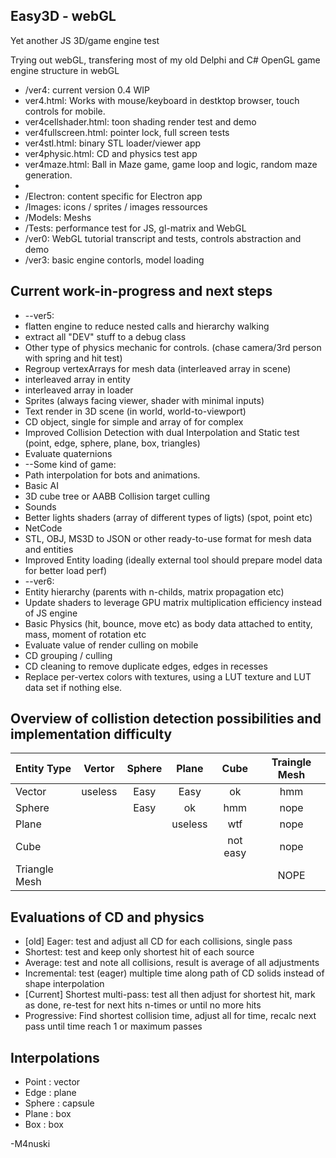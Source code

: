 Easy3D - webGL
----------
Yet another JS 3D/game engine test

Trying out webGL, transfering most of my old Delphi and C# OpenGL game engine structure in webGL

* /ver4: current version 0.4 WIP
*  ver4.html: Works with mouse/keyboard in destktop browser, touch controls for mobile.
*  ver4cellshader.html: toon shading render test and demo
*  ver4fullscreen.html: pointer lock, full screen tests
*  ver4stl.html: binary STL loader/viewer app 
*  ver4physic.html: CD and physics test app
*  ver4maze.html: Ball in Maze game, game loop and logic, random maze generation.
* 
* /Electron: content specific for Electron app
* /Images: icons / sprites / images ressources
* /Models: Meshs
* /Tests: performance test for JS, gl-matrix and WebGL
* /ver0: WebGL tutorial transcript and tests, controls abstraction and demo
* /ver3: basic engine contorls, model loading

Current work-in-progress and next steps
----------
* --ver5:
* flatten engine to reduce nested calls and hierarchy walking
* extract all "DEV" stuff to a debug class
* Other type of physics mechanic for controls. (chase camera/3rd person with spring and hit test)
* Regroup vertexArrays for mesh data (interleaved array in scene)
* interleaved array in entity
* interleaved array in loader
* Sprites (always facing viewer, shader with minimal inputs)
* Text render in 3D scene (in world, world-to-viewport)
* CD object, single for simple and array of for complex
* Improved Collision Detection with dual Interpolation and Static test (point, edge, sphere, plane, box, triangles)
* Evaluate quaternions
* --Some kind of game:
* Path interpolation for bots and animations.
* Basic AI
* 3D cube tree or AABB Collision target culling
* Sounds
* Better lights shaders (array of different types of ligts) (spot, point etc)
* NetCode
* STL, OBJ, MS3D to JSON or other ready-to-use format for mesh data and entities
* Improved Entity loading (ideally external tool should prepare model data for better load perf)
* --ver6:
* Entity hierarchy (parents with n-childs, matrix propagation etc)
* Update shaders to leverage GPU matrix multiplication efficiency instead of JS engine
* Basic Physics (hit, bounce, move etc) as body data attached to entity, mass, moment of rotation etc
* Evaluate value of render culling on mobile
* CD grouping / culling
* CD cleaning to remove duplicate edges, edges in recesses
* Replace per-vertex colors with textures, using a LUT texture and LUT data set if nothing else.


Overview of collistion detection possibilities and implementation difficulty
-----------

| Entity Type   | Vertor  | Sphere | Plane | Cube | Traingle Mesh |
|:------------- |:-------:|:------:|:-----:|:----:|:-------------:|
| Vector        | useless |  Easy  | Easy  |  ok  |  hmm |
| Sphere        |         |  Easy  |  ok   |  hmm | nope |
| Plane         |         |        |  useless | wtf | nope |
| Cube          |         |        |       | not easy | nope |
| Triangle Mesh |         |        |       |       | NOPE |

Evaluations of CD and physics
-----------
* [old] Eager: test and adjust all CD for each collisions, single pass
* Shortest: test and keep only shortest hit of each source
* Average: test and note all collisions, result is average of all adjustments
* Incremental: test (eager) multiple time along path of CD solids instead of shape interpolation
* [Current] Shortest multi-pass: test all then adjust for shortest hit, mark as done, re-test for next hits n-times or until no more hits
* Progressive: Find shortest collision time, adjust all for time, recalc next pass until time reach 1 or maximum passes

Interpolations
-----------
* Point : vector
* Edge : plane
* Sphere : capsule
* Plane : box
* Box : box

-M4nuski
